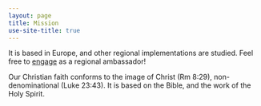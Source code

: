 ```yaml
---
layout: page
title: Mission
use-site-title: true
---
```


It is based in Europe, and other regional implementations are studied. 
Feel free to [engage](_includes/engage.md) as a regional ambassador!

Our Christian faith conforms to the image of Christ (Rm 8:29), non-denominational (Luke 23:43). It is based on the Bible, and the work of the Holy Spirit.

